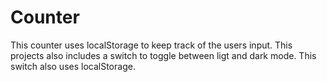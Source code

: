# Counter

This counter uses localStorage to keep track of the users input. This projects also includes a switch to toggle between ligt and dark mode. This switch also uses localStorage.
